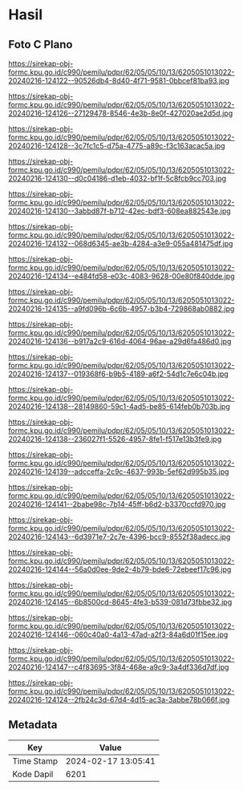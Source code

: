 # Hasil

## Foto C Plano

https://sirekap-obj-formc.kpu.go.id/c990/pemilu/pdpr/62/05/05/10/13/6205051013022-20240216-124122--90526db4-8d40-4f71-9581-0bbcef81ba93.jpg

https://sirekap-obj-formc.kpu.go.id/c990/pemilu/pdpr/62/05/05/10/13/6205051013022-20240216-124126--27129478-8546-4e3b-8e0f-427020ae2d5d.jpg

https://sirekap-obj-formc.kpu.go.id/c990/pemilu/pdpr/62/05/05/10/13/6205051013022-20240216-124128--3c7fc1c5-d75a-4775-a89c-f3c163acac5a.jpg

https://sirekap-obj-formc.kpu.go.id/c990/pemilu/pdpr/62/05/05/10/13/6205051013022-20240216-124130--d0c04186-d1eb-4032-bf1f-5c8fcb9cc703.jpg

https://sirekap-obj-formc.kpu.go.id/c990/pemilu/pdpr/62/05/05/10/13/6205051013022-20240216-124130--3abbd87f-b712-42ec-bdf3-608ea882543e.jpg

https://sirekap-obj-formc.kpu.go.id/c990/pemilu/pdpr/62/05/05/10/13/6205051013022-20240216-124132--068d6345-ae3b-4284-a3e9-055a481475df.jpg

https://sirekap-obj-formc.kpu.go.id/c990/pemilu/pdpr/62/05/05/10/13/6205051013022-20240216-124134--e484fd58-e03c-4083-9628-00e80f840dde.jpg

https://sirekap-obj-formc.kpu.go.id/c990/pemilu/pdpr/62/05/05/10/13/6205051013022-20240216-124135--a9fd096b-6c6b-4957-b3b4-729868ab0882.jpg

https://sirekap-obj-formc.kpu.go.id/c990/pemilu/pdpr/62/05/05/10/13/6205051013022-20240216-124136--b917a2c9-616d-4064-96ae-a29d6fa486d0.jpg

https://sirekap-obj-formc.kpu.go.id/c990/pemilu/pdpr/62/05/05/10/13/6205051013022-20240216-124137--019368f6-b9b5-4189-a6f2-54d1c7e6c04b.jpg

https://sirekap-obj-formc.kpu.go.id/c990/pemilu/pdpr/62/05/05/10/13/6205051013022-20240216-124138--28149860-59c1-4ad5-be85-614feb0b703b.jpg

https://sirekap-obj-formc.kpu.go.id/c990/pemilu/pdpr/62/05/05/10/13/6205051013022-20240216-124138--236027f1-5526-4957-8fe1-f517e13b3fe9.jpg

https://sirekap-obj-formc.kpu.go.id/c990/pemilu/pdpr/62/05/05/10/13/6205051013022-20240216-124139--adcceffa-2c9c-4637-993b-5ef62d995b35.jpg

https://sirekap-obj-formc.kpu.go.id/c990/pemilu/pdpr/62/05/05/10/13/6205051013022-20240216-124141--2babe98c-7b14-45ff-b6d2-b3370ccfd970.jpg

https://sirekap-obj-formc.kpu.go.id/c990/pemilu/pdpr/62/05/05/10/13/6205051013022-20240216-124143--6d3971e7-2c7e-4396-bcc9-8552f38adecc.jpg

https://sirekap-obj-formc.kpu.go.id/c990/pemilu/pdpr/62/05/05/10/13/6205051013022-20240216-124144--56a0d0ee-9de2-4b79-bde6-72ebeef17c96.jpg

https://sirekap-obj-formc.kpu.go.id/c990/pemilu/pdpr/62/05/05/10/13/6205051013022-20240216-124145--6b8500cd-8645-4fe3-b539-081d73fbbe32.jpg

https://sirekap-obj-formc.kpu.go.id/c990/pemilu/pdpr/62/05/05/10/13/6205051013022-20240216-124146--060c40a0-4a13-47ad-a2f3-84a6d01f15ee.jpg

https://sirekap-obj-formc.kpu.go.id/c990/pemilu/pdpr/62/05/05/10/13/6205051013022-20240216-124147--c4f83695-3f84-468e-a9c9-3a4df336d7df.jpg

https://sirekap-obj-formc.kpu.go.id/c990/pemilu/pdpr/62/05/05/10/13/6205051013022-20240216-124124--2fb24c3d-67d4-4d15-ac3a-3abbe78b066f.jpg


## Metadata

| Key        | Value               |
| ---------- | ------------------- |
| Time Stamp | 2024-02-17 13:05:41 |
| Kode Dapil | 6201                |



